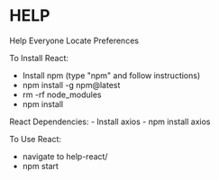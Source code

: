 # HELP
Help Everyone Locate Preferences

To Install React:
   - Install npm (type "npm" and follow instructions)
   - npm install -g npm@latest
   - rm -rf node_modules
   - npm install

React Dependencies:
	- Install axios 
		- npm install axios

To Use React:
   - navigate to help-react/
   - npm start
